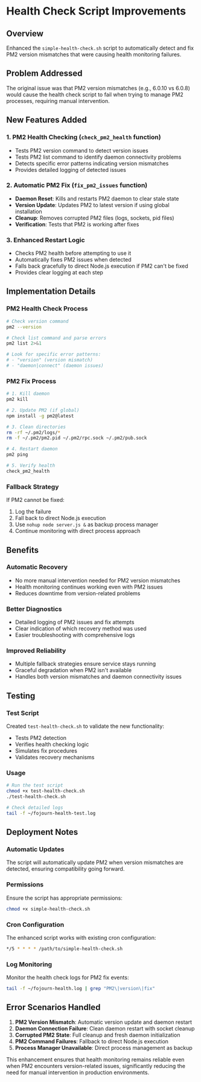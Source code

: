 # Health Check Script Improvements

## Overview
Enhanced the `simple-health-check.sh` script to automatically detect and fix PM2 version mismatches that were causing health monitoring failures.

## Problem Addressed
The original issue was that PM2 version mismatches (e.g., 6.0.10 vs 6.0.8) would cause the health check script to fail when trying to manage PM2 processes, requiring manual intervention.

## New Features Added

### 1. PM2 Health Checking (`check_pm2_health` function)
- Tests PM2 version command to detect version issues
- Tests PM2 list command to identify daemon connectivity problems
- Detects specific error patterns indicating version mismatches
- Provides detailed logging of detected issues

### 2. Automatic PM2 Fix (`fix_pm2_issues` function)
- **Daemon Reset**: Kills and restarts PM2 daemon to clear stale state
- **Version Update**: Updates PM2 to latest version if using global installation
- **Cleanup**: Removes corrupted PM2 files (logs, sockets, pid files)
- **Verification**: Tests that PM2 is working after fixes

### 3. Enhanced Restart Logic
- Checks PM2 health before attempting to use it
- Automatically fixes PM2 issues when detected
- Falls back gracefully to direct Node.js execution if PM2 can't be fixed
- Provides clear logging at each step

## Implementation Details

### PM2 Health Check Process
```bash
# Check version command
pm2 --version

# Check list command and parse errors
pm2 list 2>&1

# Look for specific error patterns:
# - "version" (version mismatch)
# - "daemon|connect" (daemon issues)
```

### PM2 Fix Process
```bash
# 1. Kill daemon
pm2 kill

# 2. Update PM2 (if global)
npm install -g pm2@latest

# 3. Clean directories
rm -rf ~/.pm2/logs/*
rm -f ~/.pm2/pm2.pid ~/.pm2/rpc.sock ~/.pm2/pub.sock

# 4. Restart daemon
pm2 ping

# 5. Verify health
check_pm2_health
```

### Fallback Strategy
If PM2 cannot be fixed:
1. Log the failure
2. Fall back to direct Node.js execution
3. Use `nohup node server.js &` as backup process manager
4. Continue monitoring with direct process approach

## Benefits

### Automatic Recovery
- No more manual intervention needed for PM2 version mismatches
- Health monitoring continues working even with PM2 issues
- Reduces downtime from version-related problems

### Better Diagnostics
- Detailed logging of PM2 issues and fix attempts
- Clear indication of which recovery method was used
- Easier troubleshooting with comprehensive logs

### Improved Reliability
- Multiple fallback strategies ensure service stays running
- Graceful degradation when PM2 isn't available
- Handles both version mismatches and daemon connectivity issues

## Testing

### Test Script
Created `test-health-check.sh` to validate the new functionality:
- Tests PM2 detection
- Verifies health checking logic
- Simulates fix procedures
- Validates recovery mechanisms

### Usage
```bash
# Run the test script
chmod +x test-health-check.sh
./test-health-check.sh

# Check detailed logs
tail -f ~/fojourn-health-test.log
```

## Deployment Notes

### Automatic Updates
The script will automatically update PM2 when version mismatches are detected, ensuring compatibility going forward.

### Permissions
Ensure the script has appropriate permissions:
```bash
chmod +x simple-health-check.sh
```

### Cron Configuration
The enhanced script works with existing cron configuration:
```bash
*/5 * * * * /path/to/simple-health-check.sh
```

### Log Monitoring
Monitor the health check logs for PM2 fix events:
```bash
tail -f ~/fojourn-health.log | grep "PM2\|version\|fix"
```

## Error Scenarios Handled

1. **PM2 Version Mismatch**: Automatic version update and daemon restart
2. **Daemon Connection Failure**: Clean daemon restart with socket cleanup
3. **Corrupted PM2 State**: Full cleanup and fresh daemon initialization
4. **PM2 Command Failures**: Fallback to direct Node.js execution
5. **Process Manager Unavailable**: Direct process management as backup

This enhancement ensures that health monitoring remains reliable even when PM2 encounters version-related issues, significantly reducing the need for manual intervention in production environments.
